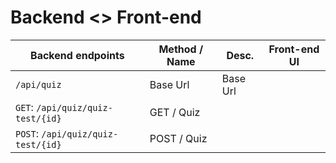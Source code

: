 # Backend <> Front-end

| Backend endpoints                  | Method / Name | Desc.    | Front-end UI |
| ---------------------------------- | ------------- | -------- | ------------ |
| `/api/quiz`                        | Base Url      | Base Url |
| `GET`: `/api/quiz/quiz-test/{id}`  | GET / Quiz    |
| `POST`: `/api/quiz/quiz-test/{id}` | POST / Quiz   |
